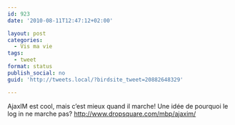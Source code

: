 ```yaml
---
id: 923
date: '2010-08-11T12:47:12+02:00'

layout: post
categories:
  - Vis ma vie
tags:
  - tweet
format: status
publish_social: no
guid: 'http://tweets.local/?birdsite_tweet=20882648329'

---
```


AjaxIM est cool, mais c’est mieux quand il marche! Une idée de pourquoi le log in ne marche pas? http://www.dropsquare.com/mbp/ajaxim/